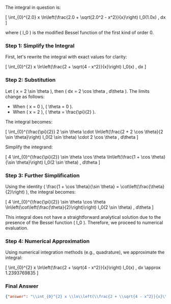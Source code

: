 The integral in question is:

\[
\int_{0}^{2.0} x \ln\left(\frac{2.0 + \sqrt{2.0^2 - x^2}}{x}\right) I_0(1.0x) \, dx
\]

where \( I_0 \) is the modified Bessel function of the first kind of order 0.

### Step 1: Simplify the Integral
First, let's rewrite the integral with exact values for clarity:

\[
\int_{0}^{2} x \ln\left(\frac{2 + \sqrt{4 - x^2}}{x}\right) I_0(x) \, dx
\]

### Step 2: Substitution
Let \( x = 2 \sin \theta \), then \( dx = 2 \cos \theta \, d\theta \). The limits change as follows:
- When \( x = 0 \), \( \theta = 0 \).
- When \( x = 2 \), \( \theta = \frac{\pi}{2} \).

The integral becomes:

\[
\int_{0}^{\frac{\pi}{2}} 2 \sin \theta \cdot \ln\left(\frac{2 + 2 \cos \theta}{2 \sin \theta}\right) I_0(2 \sin \theta) \cdot 2 \cos \theta \, d\theta
\]

Simplify the integrand:

\[
4 \int_{0}^{\frac{\pi}{2}} \sin \theta \cos \theta \ln\left(\frac{1 + \cos \theta}{\sin \theta}\right) I_0(2 \sin \theta) \, d\theta
\]

### Step 3: Further Simplification
Using the identity \( \frac{1 + \cos \theta}{\sin \theta} = \cot\left(\frac{\theta}{2}\right) \), the integral becomes:

\[
4 \int_{0}^{\frac{\pi}{2}} \sin \theta \cos \theta \ln\left(\cot\left(\frac{\theta}{2}\right)\right) I_0(2 \sin \theta) \, d\theta
\]

This integral does not have a straightforward analytical solution due to the presence of the Bessel function \( I_0 \). Therefore, we proceed to numerical evaluation.

### Step 4: Numerical Approximation
Using numerical integration methods (e.g., quadrature), we approximate the integral:

\[
\int_{0}^{2} x \ln\left(\frac{2 + \sqrt{4 - x^2}}{x}\right) I_0(x) \, dx \approx 1.2393769835
\]

### Final Answer
```json
{"answer": "\\int_{0}^{2} x \\ln\\left(\\frac{2 + \\sqrt{4 - x^2}}{x}\\right) I_0(x) \\, dx", "numerical_answer": "1.2393769835"}
```